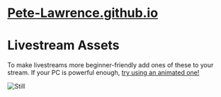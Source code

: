 # [Pete-Lawrence.github.io](https://pete-lawrence.github.io)
# Livestream Assets
To make livestreams more beginner-friendly add ones of these to your stream.
If your PC is powerful enough, [try using an animated one!](https://github.com/Pete-Lawrence/Pete-Lawrence.github.io/tree/master/noteskin-renders/Livestream-Assets/Animated)

![Still](https://pete-lawrence.github.io/noteskin-renders/Livestream-Assets/Still/Still_CF_CHROME.png)
